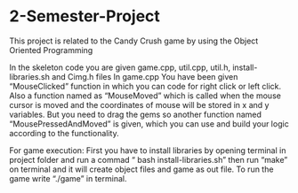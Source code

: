 # 2-Semester-Project
This project is related to the Candy Crush game by using the Object Oriented Programming 

In the skeleton code you are given game.cpp, util.cpp, util.h, install-libraries.sh and Cimg.h files
In game.cpp
You have been given “MouseClicked” function in which you can code for right click or left
click.
Also a function named as “MouseMoved” which is called when the mouse cursor is moved and
the coordinates of mouse will be stored in x and y variables.
But you need to drag the gems so another function named “MousePressedAndMoved” is given,
which you can use and build your logic according to the functionality.

For game execution:
First you have to install libraries by opening terminal in project folder and run a commad “ bash
install-libraries.sh”
then run “make” on terminal and it will create object files and game as out file.
To run the game write “./game” in terminal.

